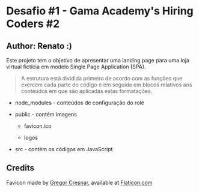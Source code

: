 # Desafio #1 - Gama Academy's Hiring Coders #2

## Author: Renato :)

Este projeto tem o objetivo de apresentar uma landing page para uma loja virtual fictícia em modelo Single Page Application (SPA).

> A estrutura está dividida primeiro de acordo com as funções que exercem cada parte do código e em seguida em blocos relativos aos conteúdos em que são aplicadas estas formatações.

+ node_modules - conteúdos de configuração do rolê

+ public - contém imagens

  + favicon.ico

  + logos

+ src - contém os códigos em JavaScript

## Credits

Favicon made by [Gregor Cresnar](https://www.flaticon.com/authors/gregor-cresnar), available at [Flaticon.com](https://www.flaticon.com/)